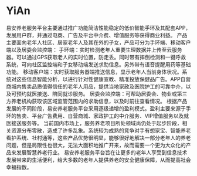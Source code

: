 # YiAn
易安养老服务平台主要通过推广功能简洁性能稳定的低价智能手环及其配套APP，发展用户群，并通过电商、广告及平台中介费、增值服务等获得商业利益。
       产品主要面向老年人社区、居家老年人及其在外的子女，产品可分为手环端、移动客户端以及居委会监控端：
       手环端：实时检测老年人重要生理数据并上传至云服务器。可以通过GPS获取老人的实时位置，防走丢。同时带有摔倒检测和一键呼救系统，可向社区监控端和子女移动端发送求助信息。另外带有语音提醒用药等基础功能。
       移动客户端：实时获取服务器端推送信息，显示老年人当前身体状况。系统对这些信息智能分析，以进行针对性健康宣教、精准投放保健品广告。APP自营商城内售卖品质值得信任的老年人用品，提供当地家政及医院护工的可靠中介，以及可预约就医接送、陪同就诊服务。
       居委会监控端：可帮助居委会、物业或第三方养老机构获取该区域监管范围内的求助信息，以及时前往查看情况。
       根据产品发展的不同阶段，易安养老服务平台采用逐级递增的盈利模式。盈利主要来源于手环的售卖、平台广告费用、自营商城、家政护工的中介服务、VIP增值服务以及就医接送服务等。
       当前国内市场上，服务养老项目所处领域尚仍处于起步阶段，相关资源分布零散，造成了许多乱象。系统较为成熟的竞争对手有想家宝、智能养老看护系统、社村通等，这些产品优势很明显，能够很好地解决一部分老年人的养老问题，但是局限性也很大，无法大面积地推广开来，故而需要一个更为大众化的产品来发展智慧养老行业。
       易安养老服务平台旨在让更多的老年人享受到信息技术发展带来的生活便利，给大多数的老年人提供养老的安全健康保障，从而提高社会幸福指数。
